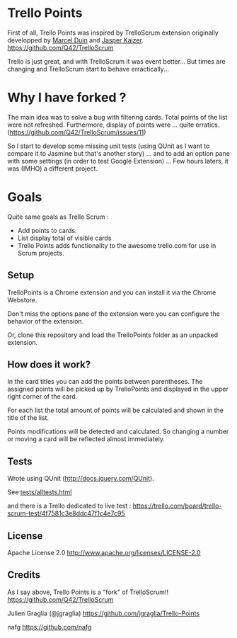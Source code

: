 Trello Points
===========

First of all, Trello Points was inspired by TrelloScrum extension originally developped by 
[Marcel Duin](http://webglmarcel.q42.net/) and [Jasper Kaizer](https://twitter.com/jkaizer).
https://github.com/Q42/TrelloScrum

Trello is just great, and with TrelloScrum it was event better... But times are changing and TrelloScrum
start to behave erractically...

Why I have forked ?
===========
The main idea was to solve a bug with filtering cards. Total points of the list were not 
refreshed.
Furthermore, display of points were ... quite erratics. (https://github.com/Q42/TrelloScrum/issues/11)

So I start to develop some missing unit tests (using QUnit as I want to compare it to Jasmine but that's another story)
... and to add an option pane with some settings (in order to test Google Extension)
... Few hours laters, it was (IMHO) a different project.

Goals
=====
Quite same goals as Trello Scrum : 

 * Add points to cards.
 * List display total of visible cards
 * Trello Points adds functionality to the awesome trello.com for use in Scrum projects.

Setup
-----

TrelloPoints is a Chrome extension and you can install it via the Chrome Webstore.

Don't miss the options pane of the extension were you can configure the behavior of the extension.

Or, clone this repository and load the TrelloPoints folder as an unpacked extension.

How does it work?
-----------------
In the card titles you can add the points between parentheses. The assigned points
will be picked up by TrelloPoints and displayed in the upper right corner of the card.

For each list the total amount of points will be calculated and shown in the title
of the list.

Points modifications will be detected and calculated. So changing a number or moving
a card will be reflected almost immediately.

Tests
-------
Wrote using QUnit (http://docs.jquery.com/QUnit).

See [tests/alltests.html](Trello-Points/blob/master/tests/alltests.html)

and there is a Trello dedicated to live test : https://trello.com/board/trello-scrum-test/4f7581c3e8ddc47f1c4e7c95


License
-------
Apache License 2.0
	http://www.apache.org/licenses/LICENSE-2.0
	
Credits
-------
As I say above, Trello Points is a "fork" of TrelloScrum!!
https://github.com/Q42/TrelloScrum

Julien Graglia (@jgraglia)
https://github.com/jgraglia/Trello-Points

nafg
https://github.com/nafg